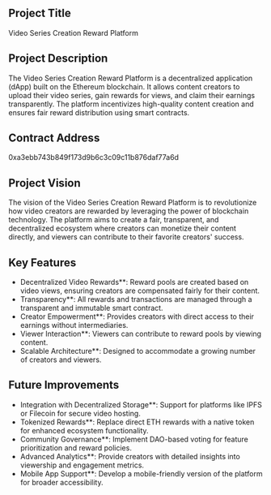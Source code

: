 ## Project Title
Video Series Creation Reward Platform

## Project Description
The Video Series Creation Reward Platform is a decentralized application (dApp) built on the Ethereum blockchain. It allows content creators to upload their video series, gain rewards for views, and claim their earnings transparently. The platform incentivizes high-quality content creation and ensures fair reward distribution using smart contracts.

## Contract Address
0xa3ebb743b849f173d9b6c3c09c11b876daf77a6d

## Project Vision
The vision of the Video Series Creation Reward Platform is to revolutionize how video creators are rewarded by leveraging the power of blockchain technology. The platform aims to create a fair, transparent, and decentralized ecosystem where creators can monetize their content directly, and viewers can contribute to their favorite creators' success.

## Key Features
- Decentralized Video Rewards**: Reward pools are created based on video views, ensuring creators are compensated fairly for their content.
- Transparency**: All rewards and transactions are managed through a transparent and immutable smart contract.
- Creator Empowerment**: Provides creators with direct access to their earnings without intermediaries.
- Viewer Interaction**: Viewers can contribute to reward pools by viewing content.
- Scalable Architecture**: Designed to accommodate a growing number of creators and viewers.

## Future Improvements
- Integration with Decentralized Storage**: Support for platforms like IPFS or Filecoin for secure video hosting.
- Tokenized Rewards**: Replace direct ETH rewards with a native token for enhanced ecosystem functionality.
- Community Governance**: Implement DAO-based voting for feature prioritization and reward policies.
- Advanced Analytics**: Provide creators with detailed insights into viewership and engagement metrics.
- Mobile App Support**: Develop a mobile-friendly version of the platform for broader accessibility.
